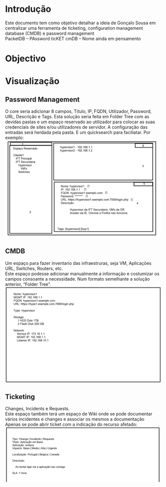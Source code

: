 # Introdução
Este documento tem como objetivo detalhar a ideia de Gonçalo Sousa em centralizar uma ferramenta de ticketing, configuration management database (CMDB) e password management\
PacketDB – PAssword ticKET cmDB – Nome ainda em pensamento

# Objectivo

# Visualização

## Password Management
O core seria adicionar 8 campos, Titulo, IP, FQDN, Utilizador, Password, URL, Descrição e Tags. Esta solução seria feita em Folder Tree com as devidas pastas e um espaço reservado ao utilizador para colocar as suas credenciais de sites e/ou utilizadores de servidor. A configuração das entradas será herdada pela pasta. E um quicksearch para faciliatar. Por exemplo:\
![alt text](pwd.png "Password Management Scratch")

## CMDB
Um espaço para fazer inventario das infraestruras, seja VM, Aplicações URL, Switches, Routers, etc.\
Este espaço podesse adicionar manualmente a informação e costumizar os campos consoante a necessidade. Num formato semelhante a solução anterior, “Folder Tree”.\
![alt text](cmdb.png "CMDB")

## Ticketing
Changes, Incidents e Requests.\
Este espaço também terá um espaço de Wiki onde se pode documentar vários incidentes e changes e associar os mesmos a documentação\
Apenas se pode abrir ticket com a indicação do recurso afetado:\
![alt text](ticket.png "Ticketing")
